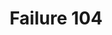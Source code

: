 ---
title: Failure 104
description: "Failure of Success Criterion 1.4.12 due to clipped or overlapped content when text spacing is adjusted"
url: https://www.w3.org/WAI/WCAG21/Techniques/failures/F104
---
